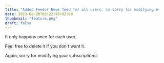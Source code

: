 ```yaml
---
title: "Added Feeder News feed for all users. So sorry for modifying everyone's subscriptions!"
date: 2023-06-20T00:22:45+02:00
thumbnail: "feature.png"
draft: false
---
```


It only happens once for each user.

Feel free to delete it if you don't want it.

Again, sorry for modifying your subscriptions!
